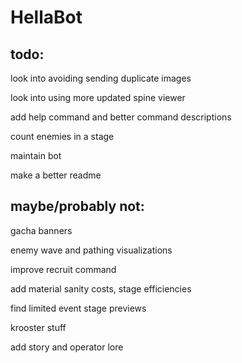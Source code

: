 # HellaBot
 
## todo:

look into avoiding sending duplicate images

look into using more updated spine viewer

add help command and better command descriptions

count enemies in a stage

maintain bot

make a better readme

## maybe/probably not:

gacha banners

enemy wave and pathing visualizations

improve recruit command

add material sanity costs, stage efficiencies

find limited event stage previews

krooster stuff

add story and operator lore